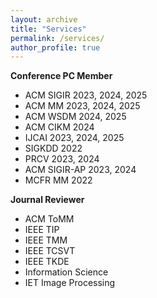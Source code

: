 ```yaml
---
layout: archive
title: "Services"
permalink: /services/
author_profile: true
---
```


**Conference PC Member**  
  - ACM SIGIR 2023, 2024, 2025  
  - ACM MM 2023, 2024, 2025      
  - ACM WSDM 2024, 2025
  - ACM CIKM 2024
  - IJCAI 2023, 2024, 2025  
  - SIGKDD 2022  
  - PRCV 2023, 2024
  - ACM SIGIR-AP 2023, 2024  
  - MCFR MM 2022  

**Journal Reviewer**  
  - ACM ToMM  
  - IEEE TIP  
  - IEEE TMM
  - IEEE TCSVT
  - IEEE TKDE
  - Information Science
  - IET Image Processing
